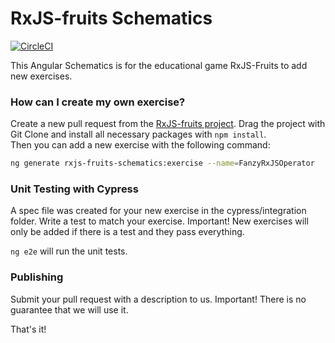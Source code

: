 RxJS-fruits Schematics
=======
[![CircleCI](https://circleci.com/gh/GregorBiswanger/rxjs-fruits-schematics.svg?style=svg)](https://circleci.com/gh/GregorBiswanger/rxjs-fruits-schematics)

This Angular Schematics is for the educational game RxJS-Fruits to add new exercises.

### How can I create my own exercise?

Create a new pull request from the [RxJS-fruits project](https://github.com/GregorBiswanger/rxjs-fruits). Drag the project with Git Clone and install all necessary packages with `npm install`.  
  Then you can add a new exercise with the following command:

```bash
ng generate rxjs-fruits-schematics:exercise --name=FanzyRxJSOperator
```

### Unit Testing with Cypress

A spec file was created for your new exercise in the cypress/integration folder. Write a test to match your exercise. Important! New exercises will only be added if there is a test and they pass everything.

`ng e2e` will run the unit tests.

### Publishing

Submit your pull request with a description to us. Important! There is no guarantee that we will use it.

That's it!
 